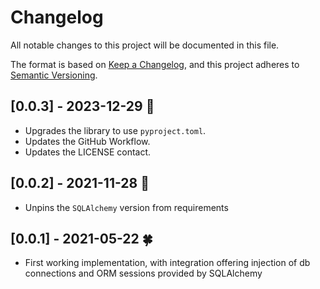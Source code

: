 # Changelog

All notable changes to this project will be documented in this file.

The format is based on [Keep a Changelog](https://keepachangelog.com/en/1.0.0/),
and this project adheres to [Semantic Versioning](https://semver.org/spec/v2.0.0.html).

## [0.0.3] - 2023-12-29 :christmas_tree:
- Upgrades the library to use `pyproject.toml`.
- Updates the GitHub Workflow.
- Updates the LICENSE contact.

## [0.0.2] - 2021-11-28 :sheep:
- Unpins the `SQLAlchemy` version from requirements

## [0.0.1] - 2021-05-22 :four_leaf_clover:
- First working implementation, with integration offering injection of
  db connections and ORM sessions provided by SQLAlchemy
